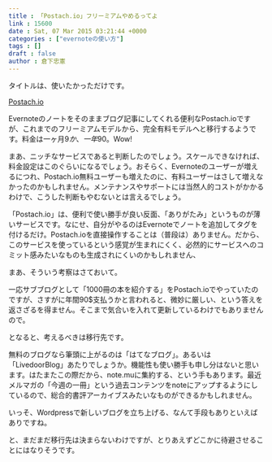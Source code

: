 ```yaml
---
title : 「Postach.io」フリーミアムやめるってよ
link : 15600
date : Sat, 07 Mar 2015 03:21:44 +0000
categories : ["evernoteの使い方"]
tags : []
draft : false
author : 倉下忠憲
---
```


タイトルは、使いたかっただけです。

<a href="http://postach.io/site" target="_blank">Postach.io</a>

Evernoteのノートをそのままブログ記事にしてくれる便利なPostach.ioですが、これまでのフリーミアムモデルから、完全有料モデルへと移行するようです。料金は一ヶ月9$か、一年90$。Wow!

まあ、ニッチなサービスであると判断したのでしょう。スケールできなければ、料金設定はこのぐらいになるでしょう。おそらく、Evernoteのユーザーが増えるにつれ、Postach.io無料ユーザーも増えたのに、有料ユーザーはさして増えなかったのかもしれません。メンテナンスやサポートには当然人的コストがかかるわけで、こうした判断もやむないとは言えるでしょう。

「Postach.io」は、便利で使い勝手が良い反面、「ありがたみ」というものが薄いサービスです。なにせ、自分がやるのはEvernoteでノートを追加してタグを付けるだけ。Postach.ioを直接操作することは（普段は）ありません。だから、このサービスを使っているという感覚が生まれにくく、必然的にサービスへのコミット感みたいなものも生成されにくいのかもしれません、

まあ、そういう考察はさておいて。

一応サブブログとして「1000冊の本を紹介する」をPostach.ioでやっていたのですが、さすがに年間90$支払うかと言われると、微妙に厳しい、という答えを返さざるを得ません。そこまで気合いを入れて更新しているわけでもありませんので。

となると、考えるべきは移行先です。

無料のブログなら筆頭に上がるのは「はてなブログ」。あるいは「LivedoorBlog」あたりでしょうか。機能性も使い勝手も申し分はないと思います。はたまたこの際だから、note.muに集約する、という手もあります。最近メルマガの「今週の一冊」という過去コンテンツをnoteにアップするようにしているので、総合的書評アーカイブスみたいなものができるかもしれません。

いっそ、Wordpressで新しいブログを立ち上げる、なんて手段もありといえばありですね。

と、まだまだ移行先は決まらないわけですが、とりあえずどこかに待避させることにはなりそうです。